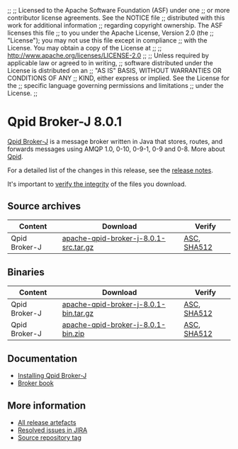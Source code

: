 ;;
;; Licensed to the Apache Software Foundation (ASF) under one
;; or more contributor license agreements.  See the NOTICE file
;; distributed with this work for additional information
;; regarding copyright ownership.  The ASF licenses this file
;; to you under the Apache License, Version 2.0 (the
;; "License"); you may not use this file except in compliance
;; with the License.  You may obtain a copy of the License at
;; 
;;   http://www.apache.org/licenses/LICENSE-2.0
;; 
;; Unless required by applicable law or agreed to in writing,
;; software distributed under the License is distributed on an
;; "AS IS" BASIS, WITHOUT WARRANTIES OR CONDITIONS OF ANY
;; KIND, either express or implied.  See the License for the
;; specific language governing permissions and limitations
;; under the License.
;;

# Qpid Broker-J 8.0.1

[Qpid Broker-J]({{site_url}}/components/broker-j/index.html) is a message broker written in Java that stores, routes,
and forwards messages using AMQP 1.0, 0-10, 0-9-1, 0-9 and 0-8.  More about
[Qpid]({{site_url}}/index.html).

For a detailed list of the changes in this release, see the [release
notes](release-notes.html).

It's important to [verify the
integrity]({{site_url}}/download.html#verify-what-you-download) of the
files you download.

## Source archives

| Content | Download | Verify |
|---------|----------|--------|
| Qpid Broker-J | [apache-qpid-broker-j-8.0.1-src.tar.gz](http://archive.apache.org/dist/qpid/broker-j/8.0.1/apache-qpid-broker-j-8.0.1-src.tar.gz) | [ASC](https://archive.apache.org/dist/qpid/broker-j/8.0.1/apache-qpid-broker-j-8.0.1-src.tar.gz.asc), [SHA512](https://archive.apache.org/dist/qpid/broker-j/8.0.1/apache-qpid-broker-j-8.0.1-src.tar.gz.sha512) |

## Binaries

| Content | Download | Verify |
|---------|----------|--------|
| Qpid Broker-J | [apache-qpid-broker-j-8.0.1-bin.tar.gz](http://archive.apache.org/dist/qpid/broker-j/8.0.1/binaries/apache-qpid-broker-j-8.0.1-bin.tar.gz) | [ASC](https://archive.apache.org/dist/qpid/broker-j/8.0.1/binaries/apache-qpid-broker-j-8.0.1-bin.tar.gz.asc), [SHA512](https://archive.apache.org/dist/qpid/broker-j/8.0.1/binaries/apache-qpid-broker-j-8.0.1-bin.tar.gz.sha512) |
| Qpid Broker-J | [apache-qpid-broker-j-8.0.1-bin.zip](http://archive.apache.org/dist/qpid/broker-j/8.0.1/binaries/apache-qpid-broker-j-8.0.1-bin.zip) | [ASC](https://archive.apache.org/dist/qpid/broker-j/8.0.1/binaries/apache-qpid-broker-j-8.0.1-bin.zip.asc), [SHA512](https://archive.apache.org/dist/qpid/broker-j/8.0.1/binaries/apache-qpid-broker-j-8.0.1-bin.zip.sha512) |

## Documentation


<div class="two-column" markdown="1">

 - [Installing Qpid Broker-J](book/Java-Broker-Installation.html)
 - [Broker book](book/index.html)

</div>


## More information

 - [All release artefacts](http://archive.apache.org/dist/qpid/broker-j/8.0.1)
 - [Resolved issues in JIRA](https://issues.apache.org/jira/issues/?jql=project+%3D+QPID+AND+fixVersion+%3D+%27qpid-java-broker-8.0.1%27+AND+resolution+%3D+%27fixed%27+ORDER+BY+priority+DESC)
 - [Source repository tag](https://gitbox.apache.org/repos/asf/qpid-broker-j.git/tree/refs/tags/8.0.1)

<script type="text/javascript">
  _deferredFunctions.push(function() {
      if ("8.0.1" === "{{current_broker_j_release}}" || "8.0.1" === "{{other_broker_j_release}}") {
          _modifyCurrentReleaseLinks();
      }
  });
</script>